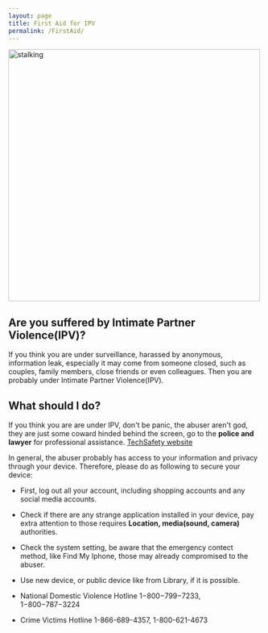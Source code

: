 ```yaml
---
layout: page
title: First Aid for IPV
permalink: /FirstAid/
---
```


<img src="/livingpeacefully/apps.jpg" alt="stalking" width="500" height="500" />

<h2>Are you suffered by Intimate Partner Violence(IPV)?</h2>
If you think you are under surveillance, harassed by anonymous, information leak, especially it may come from someone closed, such as couples, family members, close friends or even colleagues. Then you are probably under Intimate Partner Violence(IPV).

<h2>What should I do?</h2>
If you think you are are under IPV, don't be panic, the abuser aren't god, they are just some coward hinded behind the screen, go to the <strong>police and lawyer</strong> for professional assistance. <a href="http://TechSafety.org/resources"> TechSafety website </a>

In general, the abuser probably has access to your information and privacy through your device. Therefore, please do as following to secure your device:

- First, log out all your account, including shopping accounts and any social media accounts.

- Check if there are any strange application installed in your device, pay extra attention to those requires <strong>Location, media(sound, camera)</strong> authorities.

- Check the system setting, be aware that the emergency contect method, like Find My Iphone, those may already compromised to the abuser.

- Use new device, or public device like from Library, if it is possible.

- National Domestic Violence Hotline 1−800−799−7233, 1−800−787−3224
- Crime Victims Hotline 1-866-689-4357, 1-800-621-4673
